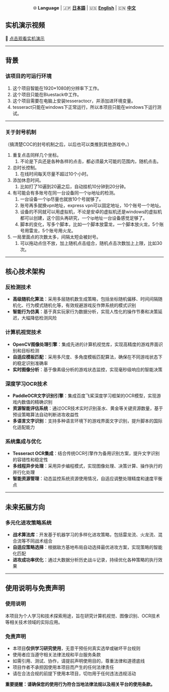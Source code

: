 <p align="center">
  🌐 <strong>Language</strong> | 🇯🇵 <a href="./README.md"><strong>日本語</strong></a> | 🇺🇸 <a href="./README_en.md"><strong>English</strong></a> | 🇨🇳 <a href="./README_ch.md"><strong>中文</strong></a>
</p>

## 实机演示视频

🎥 [点击观看实机演示](https://youtu.be/HaeDby77l3Y?si=1QVfL6IrvO1UjBFP)

---

## 背景

### 该项目的可运行环境  
  
1. 这个项目智能在1920*1080的分辨率下工作。  
2. 这个项目只能在Bluestack中工作。  
3. 这个项目需要在电脑上安装tesseractocr，并添加进环境变量。  
4. tesseract只能在windows下正常运行，所以本项目只能在windows下运行测试。  
  
---  
  
### 关于封号机制  
  
（搞清楚COC的封号机制之后，以后也可以类推到其他游戏中。）  
1. 重复点击同样几个坐标。
	1. 不论是下兵还是各种各样的点击，都必须最大可能的范围内，随机点击。  
2. 总时长控制。
	1. 在线时间每天尽量不超过10个小时。  
3. 添加休息时间。
	1. 比如打了10遍到20遍之后，自动挂机10分钟到20分钟。
4. 有可能会有多账号在同一台设备同一个ip地址的检测。
	1. 一台设备一个ip尽量也就放10个号就够了。
	2. 账号再多就换vpn地址，express vpn可以固定地址，10个账号一个地址。
	3. 设备的不同就可以用虚拟机，不论是安卓的虚拟机还是windows的虚拟机都可以创建，这个回头再研究，一个ip地址一台设备感觉足够了。
	4. 脚本的变化，写多个脚本，比如一个脚本放雷龙，一个脚本放火龙，5个账号用雷龙，5个账号用火龙。
5. 一局里面点的次数太多，间隔太短会被封号。
	1. 可以拖动点住不放，加上随机点击组合，随机点击次数加上上限，比如30次。

---

## 核心技术架构

### 反检测技术
- **高级随机化算法**：采用多层随机数生成策略，包括坐标随机偏移、时间间隔随机化、行为模式随机化等，有效规避游戏反作弊系统的模式识别
- **智能行为仿真**：基于真实玩家行为数据分析，实现人性化的操作节奏和决策延迟，大幅降低检测风险

### 计算机视觉技术
- **OpenCV图像处理引擎**：集成先进的计算机视觉库，实现高精度的游戏界面识别和目标检测
- **自适应模板匹配**：采用多尺度、多角度模板匹配算法，确保在不同游戏状态下的稳定识别准确率
- **实时图像分析**：基于像素级分析的游戏状态监控，实现毫秒级响应的智能决策

### 深度学习OCR技术
- **PaddleOCR文字识别引擎**：集成百度飞桨深度学习框架的OCR模型，实现游戏内数值的精确识别
- **资源智能评估系统**：通过OCR技术实时识别圣水、黄金等关键资源数量，基于预设策略算法自动判断进攻收益性
- **多语言文字识别**：支持多种语言环境下的游戏界面文字识别，提升脚本的国际化适配能力

### 系统集成与优化
- **Tesseract OCR集成**：结合传统OCR引擎作为备用识别方案，提升文字识别的容错性和稳定性
- **多线程异步处理**：采用异步编程模式，实现图像处理、决策计算、操作执行的并行化处理
- **智能资源管理**：动态监控系统资源使用情况，自适应调整处理精度和速度平衡点

---

## 未来拓展方向

### 多元化进攻策略系统
- **战术算法库**：开发基于机器学习的多样化进攻策略，包括雷龙流、火龙流、混合流等不同战术组合
- **自适应策略选择**：根据敌方基地布局自动选择最优进攻方案，实现策略的智能化匹配
- **进攻成功率优化**：通过大数据分析历史战斗记录，持续优化各种策略的执行效果

---

## 使用说明与免责声明

### 使用说明
本项目为个人学习和技术探索用途，旨在研究计算机视觉、图像识别、OCR技术等相关技术领域的实际应用。

### 免责声明
- 本项目**仅供学习研究使用**，无意干预任何真实选举或破坏平台规则
- 使用者应当遵守相关法律法规和平台服务条款
- 如需引用、测试、协作，请提前声明使用目的，尊重法律和道德底线
- 项目作者不承担因使用本项目而产生的任何法律责任
- 请在合法合规的前提下使用本项目，切勿用于任何违法违规活动

**重要提醒：请确保您的使用行为符合当地法律法规以及相关平台的使用条款。**

